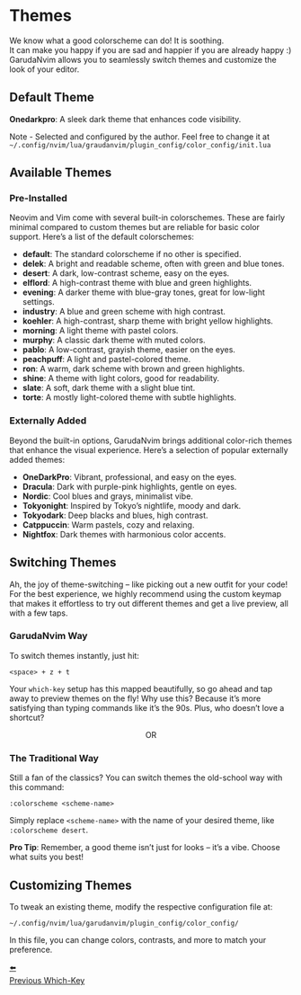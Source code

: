 <div>
    <h1><span class="th-color h-font"><b>Themes</b></span></h1>    
</div>

We know what a good colorscheme can do! It is soothing. </br>
It can make you happy if you are sad and happier if you are already happy :) </br>
GarudaNvim allows you to seamlessly switch themes and customize the look of your editor.

## <span class="sh-font tsh-color">Default Theme</span>
**Onedarkpro**: A sleek dark theme that enhances code visibility.

Note - Selected and configured by the author. Feel free to change it at `~/.config/nvim/lua/graudanvim/plugin_config/color_config/init.lua`

## <span class="sh-font tsh-color">Available Themes</span>

### Pre-Installed

Neovim and Vim come with several built-in colorschemes. These are fairly minimal compared to custom themes but are reliable for basic color support. Here’s a list of the default colorschemes:

- **default**: The standard colorscheme if no other is specified.
- **delek**: A bright and readable scheme, often with green and blue tones.
- **desert**: A dark, low-contrast scheme, easy on the eyes.
- **elflord**: A high-contrast theme with blue and green highlights.
- **evening**: A darker theme with blue-gray tones, great for low-light settings.
- **industry**: A blue and green scheme with high contrast.
- **koehler**: A high-contrast, sharp theme with bright yellow highlights.
- **morning**: A light theme with pastel colors.
- **murphy**: A classic dark theme with muted colors.
- **pablo**: A low-contrast, grayish theme, easier on the eyes.
- **peachpuff**: A light and pastel-colored theme.
- **ron**: A warm, dark scheme with brown and green highlights.
- **shine**: A theme with light colors, good for readability.
- **slate**: A soft, dark theme with a slight blue tint.
- **torte**: A mostly light-colored theme with subtle highlights.
  
### Externally Added

Beyond the built-in options, GarudaNvim brings additional color-rich themes that enhance the visual experience. Here’s a selection of popular externally added themes:

- **OneDarkPro**: Vibrant, professional, and easy on the eyes.
- **Dracula**: Dark with purple-pink highlights, gentle on eyes.
- **Nordic**: Cool blues and grays, minimalist vibe.
- **Tokyonight**: Inspired by Tokyo’s nightlife, moody and dark.
- **Tokyodark**: Deep blacks and blues, high contrast.
- **Catppuccin**: Warm pastels, cozy and relaxing.
- **Nightfox**: Dark themes with harmonious color accents. 

## <span class="sh-font tsh-color">Switching Themes</span>

Ah, the joy of theme-switching – like picking out a new outfit for your code! For the best experience, we highly recommend using the custom keymap that makes it effortless to try out different themes and get a live preview, all with a few taps.

### GarudaNvim Way
To switch themes instantly, just hit:
```
<space> + z + t
```
Your `which-key` setup has this mapped beautifully, so go ahead and tap away to preview themes on the fly! Why use this? Because it’s more satisfying than typing commands like it’s the 90s. Plus, who doesn’t love a shortcut? 

<div align="center">OR</div>

### The Traditional Way
Still a fan of the classics? You can switch themes the old-school way with this command:

```vim
:colorscheme <scheme-name>
```

Simply replace `<scheme-name>` with the name of your desired theme, like `:colorscheme desert`.

**Pro Tip**: Remember, a good theme isn’t just for looks – it’s a vibe. Choose what suits you best!

## <span class="sh-font tsh-color">Customizing Themes</span>

To tweak an existing theme, modify the respective configuration file at:
```
~/.config/nvim/lua/garudanvim/plugin_config/color_config/
```

In this file, you can change colors, contrasts, and more to match your preference.

<div class="navigation">
    <a href="/whichkey" class="nav-link">
        <div class="nav-content">
            <span class="arrow">⬅️</span>
            <div class="nav-text left">
                <span class="label">Previous</span>
                <span class="page-name">Which-Key</span>
            </div>
        </div>
    </a>
</div>
